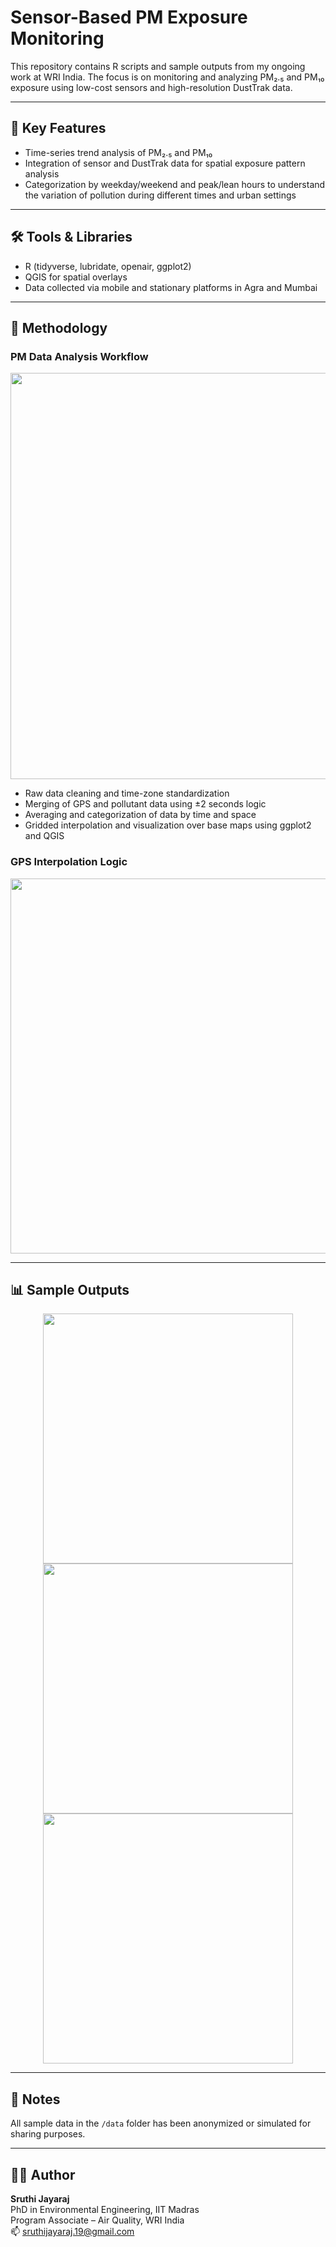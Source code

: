 # Sensor-Based PM Exposure Monitoring

This repository contains R scripts and sample outputs from my ongoing work at WRI India. The focus is on monitoring and analyzing PM₂.₅ and PM₁₀ exposure using low-cost sensors and high-resolution DustTrak data.

---

## 🔬 Key Features

- Time-series trend analysis of PM₂.₅ and PM₁₀  
- Integration of sensor and DustTrak data for spatial exposure pattern analysis  
- Categorization by weekday/weekend and peak/lean hours to understand the variation of pollution during different times and urban settings

---

## 🛠 Tools & Libraries

- R (tidyverse, lubridate, openair, ggplot2)  
- QGIS for spatial overlays  
- Data collected via mobile and stationary platforms in Agra and Mumbai

---

## 🧪 Methodology

### PM Data Analysis Workflow

<img src="C:\Users\sruthi.jayaraj\OneDrive - World Resources Institute\Desktop\Data preprocessing.png" width="650"/>

- Raw data cleaning and time-zone standardization
- Merging of GPS and pollutant data using ±2 seconds logic
- Averaging and categorization of data by time and space
- Gridded interpolation and visualization over base maps using ggplot2 and QGIS

### GPS Interpolation Logic

<img src="C:\Users\sruthi.jayaraj\OneDrive - World Resources Institute\Desktop\Methodology.png" width="600"/>

---

## 📊 Sample Outputs

<p align="center">
  <img src="C:\Users\sruthi.jayaraj\OneDrive - World Resources Institute\Desktop\PM10 monitoring.png" width="400"/>
  <img src="C:\Users\sruthi.jayaraj\OneDrive - World Resources Institute\Desktop\PM2.5 monitoring.png" width="400"/>
  <img src="C:\Users\sruthi.jayaraj\OneDrive - World Resources Institute\Desktop\CO monitoring.png" width="400"/>
</p>

---

## 🔐 Notes

All sample data in the `/data` folder has been anonymized or simulated for sharing purposes.

---

## 👩‍🔬 Author

**Sruthi Jayaraj**  
PhD in Environmental Engineering, IIT Madras  
Program Associate – Air Quality, WRI India  
📫 sruthijayaraj.19@gmail.com  

